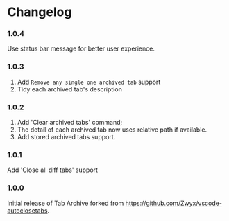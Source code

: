 # Changelog

### 1.0.4

Use status bar message for better user experience.

### 1.0.3

1. Add `Remove any single one archived tab` support
2. Tidy each archived tab's description

### 1.0.2

1. Add 'Clear archived tabs' command;
2. The detail of each archived tab now uses relative path if available.
3. Add stored archived tabs support.

### 1.0.1

Add 'Close all diff tabs' support

### 1.0.0

Initial release of Tab Archive forked from https://github.com/Zwyx/vscode-autoclosetabs.
